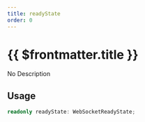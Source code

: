 ```yaml
---
title: readyState
order: 0
---
```


# {{ $frontmatter.title }}

No Description

## Usage

```ts
readonly readyState: WebSocketReadyState;
```
